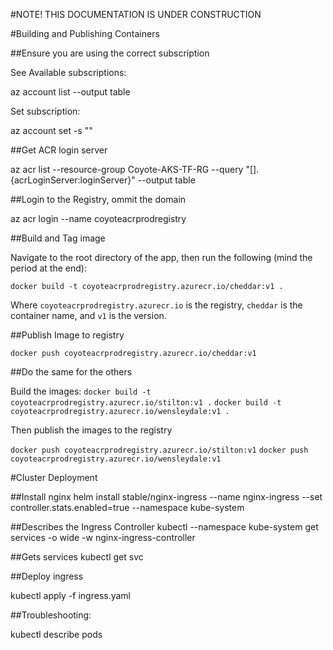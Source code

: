 #NOTE! THIS DOCUMENTATION IS UNDER CONSTRUCTION

#Building and Publishing Containers

##Ensure you are using the correct subscription

See Available subscriptions:

az account list --output table

Set subscription:

az account set -s \"<your-azure-account-name>\"

##Get ACR login server

az acr list --resource-group Coyote-AKS-TF-RG --query "[].{acrLoginServer:loginServer}" --output table

##Login to the Registry, ommit the domain

az acr login --name coyoteacrprodregistry

##Build and Tag image

Navigate to the root directory of the app, then run the following (mind the period at the end):

`docker build -t coyoteacrprodregistry.azurecr.io/cheddar:v1 .`

Where `coyoteacrprodregistry.azurecr.io` is the registry, `cheddar` is the container name, and `v1` is the version.

##Publish Image to registry

`docker push coyoteacrprodregistry.azurecr.io/cheddar:v1`

##Do the same for the others

Build the images:
`docker build -t coyoteacrprodregistry.azurecr.io/stilton:v1 .`
`docker build -t coyoteacrprodregistry.azurecr.io/wensleydale:v1 .`

Then publish the images to the registry

`docker push coyoteacrprodregistry.azurecr.io/stilton:v1`
`docker push coyoteacrprodregistry.azurecr.io/wensleydale:v1`

#Cluster Deployment

##Install nginx
helm install stable/nginx-ingress --name nginx-ingress --set controller.stats.enabled=true --namespace kube-system

##Describes the Ingress Controller
kubectl --namespace kube-system get services -o wide -w nginx-ingress-controller

##Gets services
kubectl get svc

##Deploy ingress

kubectl apply -f ingress.yaml

##Troubleshooting:

kubectl describe pods

